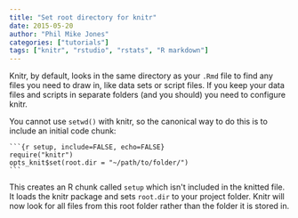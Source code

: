 ```yaml
---
title: "Set root directory for knitr"
date: 2015-05-20
author: "Phil Mike Jones"
categories: ["tutorials"]
tags: ["knitr", "rstudio", "rstats", "R markdown"]
---
```


Knitr, by default, looks in the same directory as your `.Rmd` file to find any files you need to draw in, like data sets or script files.
If you keep your data files and scripts in separate folders (and you should) you need to configure knitr.

<!--more-->

You cannot use `setwd()` with knitr, so the canonical way to do this is to include an initial code chunk:

    ```{r setup, include=FALSE, echo=FALSE}
    require("knitr")
    opts_knit$set(root.dir = "~/path/to/folder/")
    ```

This creates an R chunk called `setup` which isn't included in the knitted file. 
It loads the knitr package and sets `root.dir` to your project folder.
Knitr will now look for all files from this root folder rather than the folder it is stored in.

